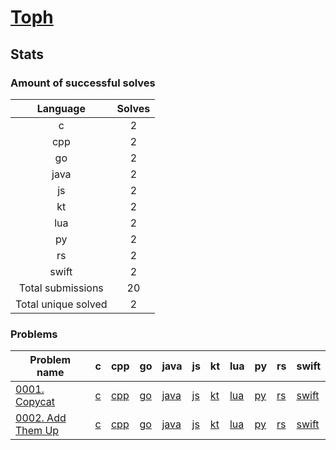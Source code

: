 # [Toph](https://toph.co/u/hamzahossain)

## Stats

### Amount of successful solves

|       Language      | Solves |
| :-----------------: | :----: |
|          c          |    2   |
|         cpp         |    2   |
|          go         |    2   |
|         java        |    2   |
|          js         |    2   |
|          kt         |    2   |
|         lua         |    2   |
|          py         |    2   |
|          rs         |    2   |
|        swift        |    2   |
|  Total submissions  |   20   |
| Total unique solved |    2   |

### Problems

| Problem name                                       | c                                                          | cpp                                                              | go                                                            | java                                                                | js                                                            | kt                                                            | lua                                                              | py                                                            | rs                                                            | swift                                                                  |
| -------------------------------------------------- | ---------------------------------------------------------- | ---------------------------------------------------------------- | ------------------------------------------------------------- | ------------------------------------------------------------------- | ------------------------------------------------------------- | ------------------------------------------------------------- | ---------------------------------------------------------------- | ------------------------------------------------------------- | ------------------------------------------------------------- | ---------------------------------------------------------------------- |
| [0001. Copycat](https://toph.co/p/copycat)         | [c](<../../solves/toph/0001. Copycat/C CopyCat.c>)         | [cpp](<../../solves/toph/0001. Copycat/CPP Copycat.cpp>)         | [go](<../../solves/toph/0001. Copycat/GO Copycat.go>)         | [java](<../../solves/toph/0001. Copycat/JAVA Copycat.java>)         | [js](<../../solves/toph/0001. Copycat/JS CopyCat.js>)         | [kt](<../../solves/toph/0001. Copycat/KT Copycat.kt>)         | [lua](<../../solves/toph/0001. Copycat/LUA Copycat.lua>)         | [py](<../../solves/toph/0001. Copycat/PY CopyCat.py>)         | [rs](<../../solves/toph/0001. Copycat/RS Copycat.rs>)         | [swift](<../../solves/toph/0001. Copycat/SWIFT Copycat.swift>)         |
| [0002. Add Them Up](https://toph.co/p/add-them-up) | [c](<../../solves/toph/0002. Add Them Up/C Add Them Up.c>) | [cpp](<../../solves/toph/0002. Add Them Up/CPP Add Them Up.cpp>) | [go](<../../solves/toph/0002. Add Them Up/GO Add Them Up.go>) | [java](<../../solves/toph/0002. Add Them Up/JAVA Add Them Up.java>) | [js](<../../solves/toph/0002. Add Them Up/JS Add Them Up.js>) | [kt](<../../solves/toph/0002. Add Them Up/KT Add Them Up.kt>) | [lua](<../../solves/toph/0002. Add Them Up/LUA Add Them Up.lua>) | [py](<../../solves/toph/0002. Add Them Up/PY Add Them Up.py>) | [rs](<../../solves/toph/0002. Add Them Up/RS Add Them Up.rs>) | [swift](<../../solves/toph/0002. Add Them Up/SWIFT Add Them Up.swift>) |
